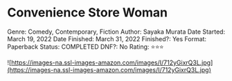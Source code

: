# Convenience Store Woman

Genre: Comedy, Contemporary, Fiction
Author: Sayaka Murata
Date Started: March 19, 2022
Date Finished: March 31, 2022
Finished?: Yes
Format: Paperback
Status: COMPLETED
DNF?: No
Rating: ⭐️⭐️⭐️

![https://images-na.ssl-images-amazon.com/images/I/712yGixrQ3L.jpg](https://images-na.ssl-images-amazon.com/images/I/712yGixrQ3L.jpg)